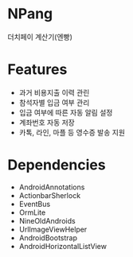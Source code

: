 NPang
=====
더치페이 계산기(엔빵) 


Features
========
- 과거 비용지출 이력 관린
- 참석자별 입금 여부 관리
- 입금 여부에 따른 자동 알림 설정
- 계좌번호 자동 저장
- 카톡, 라인, 마플 등 영수증 발송 지원 


Dependencies
============
* AndroidAnnotations
* ActionbarSherlock
* EventBus
* OrmLite
* NineOldAndroids
* UrlImageViewHelper
* AndroidBootstrap
* AndroidHorizontalListView
